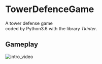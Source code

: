 # TowerDefenceGame
A tower defense game <br>
coded by Python3.6 with the library *Tkinter*.<br>

## Gameplay
![intro_video](video_intro.gif)


